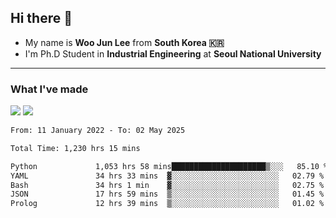 ## Hi there 👋

- My name is **Woo Jun Lee** from **South Korea 🇰🇷**
- I'm Ph.D Student in **Industrial Engineering** at **Seoul National University**

---

### What I've made

<a href="https://share.streamlit.io/tomtom1103/kuiai_hackathon_2022/main/JL_app.py"><img src="https://img.shields.io/badge/Journey Lee-161B22?style=for-the-badge&logo=streamlit&logoColor=FF4B4B"/></a> <a href="https://jeon-100.github.io/Dangzang/"><img src="https://img.shields.io/badge/당신을 위한 장학금, 당장!-161B22?style=for-the-badge&logo=react&logoColor=#61DAFB"/></a>

<!--START_SECTION:waka-->

```txt
From: 11 January 2022 - To: 02 May 2025

Total Time: 1,230 hrs 15 mins

Python             1,053 hrs 58 mins█████████████████████▒░░░   85.10 %
YAML               34 hrs 33 mins  ▓░░░░░░░░░░░░░░░░░░░░░░░░   02.79 %
Bash               34 hrs 1 min    ▓░░░░░░░░░░░░░░░░░░░░░░░░   02.75 %
JSON               17 hrs 59 mins  ▒░░░░░░░░░░░░░░░░░░░░░░░░   01.45 %
Prolog             12 hrs 39 mins  ▒░░░░░░░░░░░░░░░░░░░░░░░░   01.02 %
```

<!--END_SECTION:waka-->
